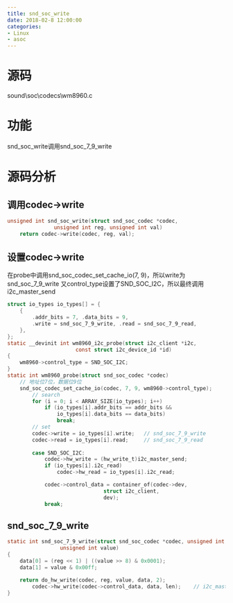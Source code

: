 ```yaml
---
title: snd_soc_write
date: 2018-02-8 12:00:00
categories:
- Linux
- asoc
---
```

# 源码
sound\soc\codecs\wm8960.c

# 功能
snd_soc_write调用snd_soc_7_9_write

# 源码分析
## 调用codec->write
```c
unsigned int snd_soc_write(struct snd_soc_codec *codec,
			   unsigned int reg, unsigned int val)
	return codec->write(codec, reg, val);
```
<!--more-->
## 设置codec->write
在probe中调用snd_soc_codec_set_cache_io(7, 9)，所以write为snd_soc_7_9_write
又control_type设置了SND_SOC_I2C，所以最终调用i2c_master_send
```c
struct io_types io_types[] = {
	{
		.addr_bits = 7, .data_bits = 9,
		.write = snd_soc_7_9_write, .read = snd_soc_7_9_read,
	},
};
static __devinit int wm8960_i2c_probe(struct i2c_client *i2c,
				      const struct i2c_device_id *id)
{
	wm8960->control_type = SND_SOC_I2C;
}
static int wm8960_probe(struct snd_soc_codec *codec)
	// 地址位7位，数据位9位
	snd_soc_codec_set_cache_io(codec, 7, 9, wm8960->control_type);
		// search
		for (i = 0; i < ARRAY_SIZE(io_types); i++)
			if (io_types[i].addr_bits == addr_bits &&
				io_types[i].data_bits == data_bits)
				break;
		// set
		codec->write = io_types[i].write;	// snd_soc_7_9_write
		codec->read = io_types[i].read;		// snd_soc_7_9_read
		
		case SND_SOC_I2C:
			codec->hw_write = (hw_write_t)i2c_master_send;
			if (io_types[i].i2c_read)
				codec->hw_read = io_types[i].i2c_read;

			codec->control_data = container_of(codec->dev,
							   struct i2c_client,
							   dev);
			break;
```

## snd_soc_7_9_write
```c
static int snd_soc_7_9_write(struct snd_soc_codec *codec, unsigned int reg,
			     unsigned int value)
{
	data[0] = (reg << 1) | ((value >> 8) & 0x0001);
	data[1] = value & 0x00ff;

	return do_hw_write(codec, reg, value, data, 2);
		codec->hw_write(codec->control_data, data, len);	// i2c_master_send
}
```
